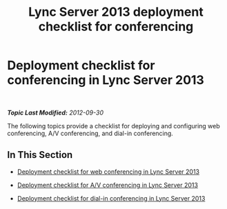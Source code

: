 ﻿---
title: Lync Server 2013 deployment checklist for conferencing
TOCTitle: Deployment checklist for conferencing
ms:assetid: ee0ee939-6b78-4371-b39d-d09a27375601
ms:mtpsurl: https://technet.microsoft.com/en-us/library/JJ205362(v=OCS.15)
ms:contentKeyID: 48185754
ms.date: 07/23/2014
mtps_version: v=OCS.15
---

<div data-xmlns="http://www.w3.org/1999/xhtml">

<div class="topic" data-xmlns="http://www.w3.org/1999/xhtml" data-msxsl="urn:schemas-microsoft-com:xslt" data-cs="http://msdn.microsoft.com/en-us/">

<div data-asp="http://msdn2.microsoft.com/asp">

# Deployment checklist for conferencing in Lync Server 2013

</div>

<div id="mainSection">

<div id="mainBody">

<span> </span>

_**Topic Last Modified:** 2012-09-30_

The following topics provide a checklist for deploying and configuring web conferencing, A/V conferencing, and dial-in conferencing.

<div>

## In This Section

  - [Deployment checklist for web conferencing in Lync Server 2013](lync-server-2013-deployment-checklist-for-web-conferencing.md)

  - [Deployment checklist for A/V conferencing in Lync Server 2013](lync-server-2013-deployment-checklist-for-a-v-conferencing.md)

  - [Deployment checklist for dial-in conferencing in Lync Server 2013](lync-server-2013-deployment-checklist-for-dial-in-conferencing.md)

</div>

</div>

<span> </span>

</div>

</div>

</div>

